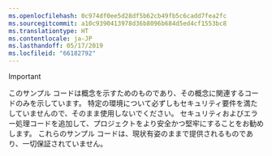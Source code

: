 ```yaml
---
ms.openlocfilehash: 0c974df0ee5d28df5b62cb49fb5c6cadd7fea2fc
ms.sourcegitcommit: a10c9390413978d36b8096b684d5ed4cf1553bc8
ms.translationtype: HT
ms.contentlocale: ja-JP
ms.lasthandoff: 05/17/2019
ms.locfileid: "66182792"
---
```

> [!IMPORTANT]
> このサンプル コードは概念を示すためのものであり、その概念に関連するコードのみを示しています。 特定の環境について必ずしもセキュリティ要件を満たしていませんので、そのまま使用しないでください。 セキュリティおよびエラー処理コードを追加して、プロジェクトをより安全かつ堅牢にすることをお勧めします。 これらのサンプル コードは、現状有姿のままで提供されるものであり、一切保証されていません。
